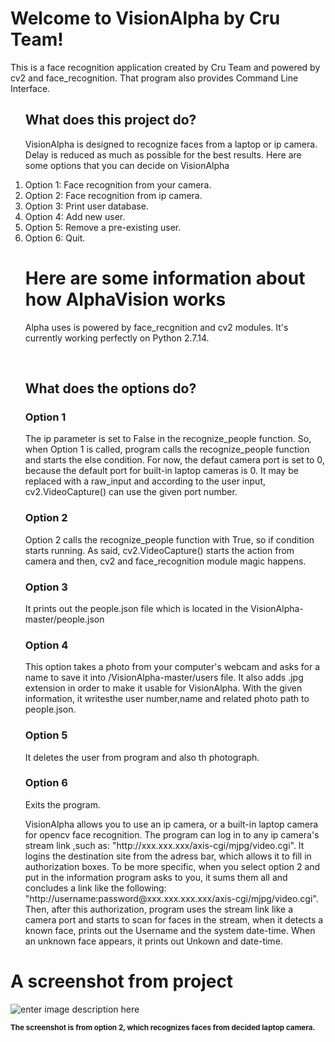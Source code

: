 <h1 id="welcome-to-visionalpha-by-cru-team">Welcome to VisionAlpha by Cru Team!</h1>
<p>This is a face recognition application created by Cru Team and powered by cv2 and face_recognition. That program also provides Command Line Interface.</p>
<ol>
  <h2>What does this project do?</h2>
  <p>  VisionAlpha is designed to recognize faces from a laptop or ip camera. Delay is reduced as much as possible for the best results. Here are some options that you can decide on VisionAlpha</p>
<li>Option 1: Face recognition from your camera.</li>
<li>Option 2: Face recognition from ip camera.</li>
<li>Option 3: Print user database.</li>
<li>Option 4: Add new user.</li>
<li>Option 5: Remove a pre-existing user.</li>
<li>Option 6: Quit.</li> 
   <h1>Here are some information about how AlphaVision works</h1>
  <p>Alpha uses is powered by face_recgnition and cv2 modules. It's currently working perfectly on Python 2.7.14.</p>
    <br>
    <h2>What does the options do?</h2>
  <h3>Option 1</h3>
  <p>The ip parameter is set to False in the recognize_people function. So, when Option 1 is called, program calls the 
  recognize_people function and starts the else condition. For now, the defaut camera port is set to 0, because the 
  default port for built-in laptop cameras is 0. It may be replaced with a raw_input and according to the user input, cv2.VideoCapture() can use the given port number.</p>
  <h3>Option 2</h3>
    <p>Option 2 calls the recognize_people function with True, so if condition starts running. As said, cv2.VideoCapture() starts the action from camera and then, cv2 and face_recognition module magic happens.</p>
  <h3>Option 3</h3>
  <p>It prints out the people.json file which is located in the VisionAlpha-master/people.json</p>
  <h3>Option 4</h3>
  <p>This option takes a photo from your computer's webcam and asks for a name to save it into /VisionAlpha-master/users file. It also adds .jpg extension in order to make it usable for VisionAlpha. With the given information, it writesthe user number,name and related photo path to people.json.</p>
  <h3>Option 5</h3>
  <p>It deletes the user from program and also th photograph.</p>
  <h3>Option 6</h3>
  <p>Exits the program.</p>
<p>  VisionAlpha allows you to use an ip camera, or a built-in laptop camera for opencv face recognition. The program can log in to any ip camera's stream link ,such as: "http://xxx.xxx.xxx/axis-cgi/mjpg/video.cgi". It logins the destination site from the adress bar, which allows it to fill in authorization boxes. To be more specific, when you select option 2 and put in the information program asks to you, it sums them all and concludes a link like the following: "http://username:password@xxx.xxx.xxx.xxx/axis-cgi/mjpg/video.cgi". Then, after this authorization, program uses the stream link like a camera port and starts to scan for faces in the stream, when it detects a known face, prints out the Username and the system date-time. When an unknown face appears, it prints out Unkown and date-time.</p> 
</ol>
<h1 id="example">A screenshot from project</h1>
<p><img src="https://github.com/hmertuygun/VisionAlpha/blob/master/example.jpg?raw=true" alt="enter image description here"></p>
<sup><b>The screenshot is from option 2, which recognizes faces from decided laptop camera.</b></sup>


